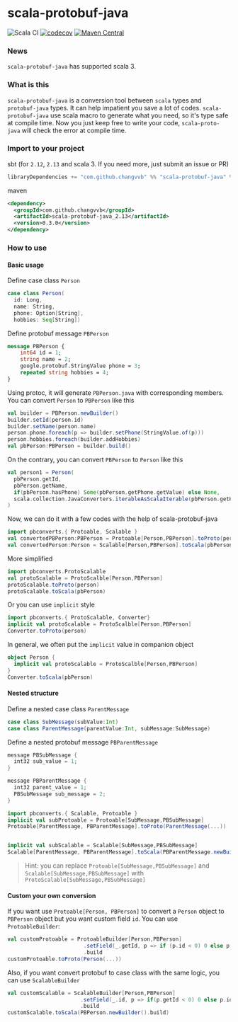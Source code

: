# scala-protobuf-java

![Scala CI](https://github.com/changvvb/scala-protobuf-java/workflows/Scala%20CI/badge.svg)
[![codecov](https://codecov.io/gh/changvvb/scala-protobuf-java/branch/master/graph/badge.svg)](https://codecov.io/gh/changvvb/scala-protobuf-java)
[![Maven Central](https://maven-badges.herokuapp.com/maven-central/com.github.changvvb/scala-protobuf-java_2.13/badge.svg)](https://maven-badges.herokuapp.com/maven-central/com.github.changvvb/scala-protobuf-java_2.13)

### News
`scala-protobuf-java` has supported scala 3.

### What is this
`scala-protobuf-java` is a conversion tool between `scala` types and `protobuf-java` types. It can help impatient you save a lot of codes.
`scala-protobuf-java` use scala macro to generate what you need, so it's type safe at compile time. Now you just keep free to write your code, `scala-proto-java` will check the error at compile time. 

### Import to your project
sbt (for `2.12`, `2.13` and scala 3. If you need more, just submit an issue or PR)
```scala
libraryDependencies += "com.github.changvvb" %% "scala-protobuf-java" % "0.3.0"
```
maven
```xml
<dependency>
  <groupId>com.github.changvvb</groupId>
  <artifactId>scala-protobuf-java_2.13</artifactId>
  <version>0.3.0</version>
</dependency>
```

### How to use

#### Basic usage
Define case class `Person`
```scala
case class Person(
  id: Long,
  name: String,
  phone: Option[String],
  hobbies: Seq[String])
```

Define protobuf message `PBPerson`
```proto
message PBPerson {
    int64 id = 1;
    string name = 2;
    google.protobuf.StringValue phone = 3;
    repeated string hobbies = 4;
}
```
Using protoc, it will generate `PBPerson.java` with corresponding members. You can convert `Person` to `PBPerson` like this
```scala
val builder = PBPerson.newBuilder()
builder.setId(person.id)
builder.setName(person.name)
person.phone.foreach(p => builder.setPhone(StringValue.of(p)))
person.hobbies.foreach(builder.addHobbies)
val pbPerson:PBPerson = builder.build()
``` 
On the contrary, you can convert `PBPerson` to `Person` like this
```scala
val person1 = Person(
  pbPerson.getId,
  pbPerson.getName,
  if(pbPerson.hasPhone) Some(pbPerson.getPhone.getValue) else None,
  scala.collection.JavaConverters.iterableAsScalaIterable(pbPerson.getHobbiesList).toSeq
)
```

Now, we can do it with a few codes with the help of scala-protobuf-java 
```scala
import pbconverts.{ Protoable, Scalable }
val convertedPBPerson:PBPerson = Protoable[Person,PBPerson].toProto(person)
val convertedPerson:Person = Scalable[Person,PBPerson].toScala(pbPerson)
```
More simplified
```scala
import pbconverts.ProtoScalable
val protoScalable = ProtoScalble[Person,PBPerson]
protoScalable.toProto(person)
protoScalable.toScala(pbPerson)
```
Or you can use `implicit` style
```scala
import pbconverts.{ ProtoScalable, Converter}
implicit val protoScalable = ProtoScalble[Person,PBPerson]
Converter.toProto(person)
```
In general, we often put the `implicit` value in companion object
```scala
object Person {
  implicit val protoScalable = ProtoScalble[Person,PBPerson]
}
Converter.toScala(pbPerson)
```

#### Nested structure
Define a nested case class `ParentMessage`
```scala
case class SubMessage(subValue:Int)
case class ParentMessage(parentValue:Int, subMessage:SubMessage)
```

Define a nested protobuf message `PBParentMessage`
```scala
message PBSubMessage {
  int32 sub_value = 1;
}

message PBParentMessage {
  int32 parent_value = 1;
  PBSubMessage sub_message = 2;
}
```

```scala
import pbconverts.{ Scalable, Protoable }
implicit val subProtoable = Protoable[SubMessage,PBSubMessage]
Protoable[ParentMessage, PBParentMessage].toProto(ParentMessage(...))


implicit val subScalable = Scalable[SubMessage,PBSubMessage]
Scalable[ParentMessage, PBParentMessage].toScala(PBParentMessage.newBuilder().build())
```

> Hint: you can replace `Protoable[SubMessage,PBSubMessage]` and `Scalable[SubMessage,PBSubMessage]` with `ProtoScalable[SubMessage,PBSubMessage]`

#### Custom your own conversion
If you want use `Protoable[Person, PBPerson]` to convert a `Person` object to `PBPerson` object but you want custom field `id`.
You can use `ProtoableBuilder`:
```scala
val customProtoable = ProtoableBuilder[Person,PBPerson]
                        .setField(_.getId, p => if (p.id < 0) 0 else p.id)
                        .build
customProtoable.toProto(Person(...))
```
Also, if you want convert protobuf to case class with the same logic, you can use `ScalableBuilder`
```scala
val customScalable = ScalableBuilder[Person,PBPerson]
                       .setField(_.id, p => if(p.getId < 0) 0 else p.id)
                       .build
customScalable.toScala(PBPerson.newBuilder().build)
```
